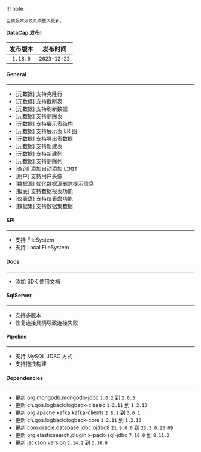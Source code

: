 !!! note

    当前版本涉及几项重大更新。

**DataCap 发布!**

|   发布版本   |     发布时间     |
|:--------:|:------------:|
| `1.18.0` | `2023-12-22` |

#### General

---

- [元数据] 支持克隆行
- [元数据] 支持截断表
- [元数据] 支持刷新数据
- [元数据] 支持删除表
- [元数据] 支持展示表结构
- [元数据] 支持展示表 ER 图
- [元数据] 支持导出表数据
- [元数据] 支持新建表
- [元数据] 支持新建列
- [元数据] 支持删除列
- [查询] 添加自动添加 `LIMIT`
- [用户] 支持用户头像
- [数据源] 优化数据源删除提示信息
- [报表] 支持数据报表功能
- [仪表盘] 支持仪表盘功能
- [数据集] 支持数据集数据

#### SPI

---

- 支持 FileSystem
- 支持 Local FileSystem

#### Docs

---

- 添加 SDK 使用文档

#### SqlServer

---

- 支持多版本
- 修复连接具柄导致连接失败

#### Pipeline

---

- 支持 MySQL JDBC 方式
- 支持拖拽构建

#### Dependencies

---

- 更新 org.mongodb:mongodb-jdbc `2.0.2` 到 `2.0.3`
- 更新 ch.qos.logback:logback-classic `1.2.11` 到 `1.2.13`
- 更新 org.apache.kafka:kafka-clients `2.8.1` 到 `3.6.1`
- 更新 ch.qos.logback:logback-core `1.2.11` 到 `1.2.13`
- 更新 com.oracle.database.jdbc:ojdbc8 `21.9.0.0` 到 `23.3.0.23.09`
- 更新 org.elasticsearch.plugin:x-pack-sql-jdbc `7.10.0` 到 `8.11.3`
- 更新 jackson.version `2.14.2` 到 `2.16.0`
